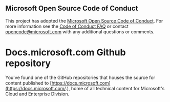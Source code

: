 ## Microsoft Open Source Code of Conduct

This project has adopted the [Microsoft Open Source Code of Conduct](https://opensource.microsoft.com/codeofconduct/).
For more information see the [Code of Conduct FAQ](https://opensource.microsoft.com/codeofconduct/faq/) or contact [opencode@microsoft.com](mailto:opencode@microsoft.com) with any additional questions or comments.

# Docs.microsoft.com Github repository

You've found one of the GitHub repositories that houses the source for content published to [https://docs.microsoft.com](https://docs.microsoft.com/.), home of all technical content for Microsoft's Cloud and Enterprise Division. 
